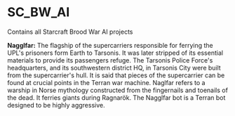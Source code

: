 # SC_BW_AI
Contains all Starcraft Brood War AI projects

<b>Nagglfar:</b>
The flagship of the supercarriers responsible for ferrying the UPL's prisoners form Earth to Tarsonis. It was later stripped of its essential materials to provide its passengers refuge. The Tarsonis Police Force's headquarters, and its southwestern district HQ, in Tarsonis City were built from the supercarrier's hull. It is said that pieces of the supercarrier can be found at crucial points in the Terran war machine. Naglfar refers to a warship in Norse mythology constructed from the fingernails and toenails of the dead. It ferries giants during Ragnarök. The Nagglfar bot is a Terran bot designed to be highly aggressive.
